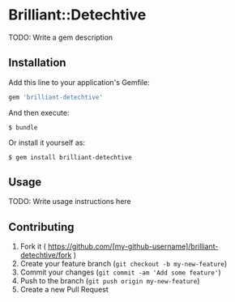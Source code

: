 # Brilliant::Detechtive

TODO: Write a gem description

## Installation

Add this line to your application's Gemfile:

```ruby
gem 'brilliant-detechtive'
```

And then execute:

    $ bundle

Or install it yourself as:

    $ gem install brilliant-detechtive

## Usage

TODO: Write usage instructions here

## Contributing

1. Fork it ( https://github.com/[my-github-username]/brilliant-detechtive/fork )
2. Create your feature branch (`git checkout -b my-new-feature`)
3. Commit your changes (`git commit -am 'Add some feature'`)
4. Push to the branch (`git push origin my-new-feature`)
5. Create a new Pull Request
